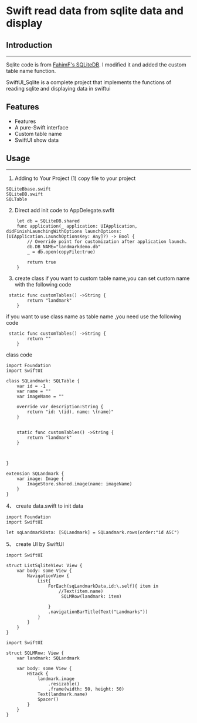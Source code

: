 # Swift read data from sqlite data and display

## Introduction
***
Sqlite code is from [FahimF's SQLiteDB](https://github.com/FahimF/SQLiteDB). I modified it and added the custom table name function.

SwiftUI_Sqlite is a complete project that implements the functions of reading sqlite and displaying data in swiftui

## Features
- Features
- A pure-Swift interface
- Custom table name
- SwiftUI show data

## Usage
***
1. Adding to Your Project
(1) copy file to your project

```
SQLiteBbase.swift
SQLiteDB.swift
SQLTable

```
2. Direct
add init code to AppDelegate.swfit

```
    let db = SQLiteDB.shared
    func application(_ application: UIApplication, didFinishLaunchingWithOptions launchOptions: [UIApplication.LaunchOptionsKey: Any]?) -> Bool {
        // Override point for customization after application launch.
        db.DB_NAME="landmarkdemo.db"
        _ = db.open(copyFile:true)
               
        return true
    }
```
3. create class
if you want to custom table name,you can set custom name with the following code 
```
 static func customTables() ->String {
        return "landmark"
    }
```
if you want to  use class name as table name ,you need use the following code
```
 static func customTables() ->String {
        return ""
    }
```
class code
```
import Foundation
import SwiftUI

class SQLandmark: SQLTable {
    var id = -1
    var name = ""
    var imageName = ""
    
    override var description:String {
        return "id: \(id), name: \(name)"
    }
   
    
    static func customTables() ->String {
        return "landmark"
    }
    
    
 
}

extension SQLandmark {
    var image: Image {
        ImageStore.shared.image(name: imageName)
    }
}

```

4、 create data.swift to init data
```
import Foundation
import SwiftUI

let sqLandmarkData: [SQLandmark] = SQLandmark.rows(order:"id ASC")
```

5、 create UI by SwiftUI
```
import SwiftUI

struct ListSqliteView: View {
    var body: some View {
        NavigationView {
            List{
                ForEach(sqLandmarkData,id:\.self){ item in
                    //Text(item.name)
                     SQLMRow(landmark: item)
                    
                }
                .navigationBarTitle(Text("Landmarks"))
            }
        }
    }
}

```

```
import SwiftUI

struct SQLMRow: View {
    var landmark: SQLandmark
    
    var body: some View {
        HStack {
            landmark.image
                .resizable()
                .frame(width: 50, height: 50)
            Text(landmark.name)
            Spacer()
        }
    }
}
```
